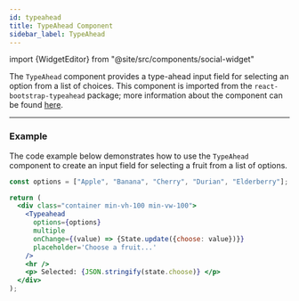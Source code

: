 ```yaml
---
id: typeahead
title: TypeAhead Component
sidebar_label: TypeAhead
---
```

import {WidgetEditor} from "@site/src/components/social-widget"

The `TypeAhead` component provides a type-ahead input field for selecting an option from a list of choices. This component is imported from the `react-bootstrap-typeahead` package; more information about the component can be found [here](https://github.com/ericgio/react-bootstrap-typeahead).

<hr class="subsection" />

### Example

The code example below demonstrates how to use the `TypeAhead` component to create an input field for selecting a fruit from a list of options.

<WidgetEditor id='1' height="220px">

```jsx
const options = ["Apple", "Banana", "Cherry", "Durian", "Elderberry"];

return (
  <div class="container min-vh-100 min-vw-100">
    <Typeahead
      options={options}
      multiple
      onChange={(value) => {State.update({choose: value})}}
      placeholder='Choose a fruit...'
    />
    <hr />
    <p> Selected: {JSON.stringify(state.choose)} </p>
  </div>
);
```

</WidgetEditor>